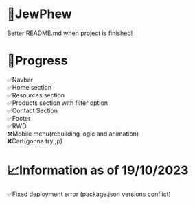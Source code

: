 # 💎JewPhew
Better README.md when project is finished!

# 🚧Progress
✅Navbar
<br>
✅Home section
<br>
✅Resources section
<br>
✅Products section with filter option
<br>
✅Contact Section
<br>
✅Footer
<br>
✅RWD
<br>
⚒️Mobile menu(rebuilding logic and animation)
<br>
❌Cart(gonna try ;p)

# 📈Information as of 19/10/2023
✅Fixed deployment error (package.json versions conflict)